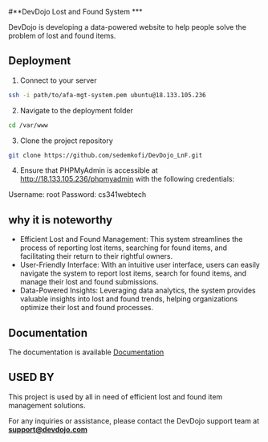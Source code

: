#**DevDojo Lost and Found System ***

DevDojo is developing a data-powered website to help people solve the problem of lost and found items.

## Deployment

1. Connect to your server
```bash
ssh -i path/to/afa-mgt-system.pem ubuntu@18.133.105.236
```

2. Navigate to the deployment folder
```bash
cd /var/www
```

3. Clone the project repository
```bash
git clone https://github.com/sedemkofi/DevDojo_LnF.git
```

4. Ensure that PHPMyAdmin is accessible at http://18.133.105.236/phpmyadmin with the following credentials:

Username: root
Password: cs341webtech


## why it is noteworthy
* Efficient Lost and Found Management: This system streamlines the process of reporting lost items, searching for found items, and facilitating their return to their rightful owners.
* User-Friendly Interface: With an intuitive user interface, users can easily navigate the system to report lost items, search for found items, and manage their lost and found submissions.
* Data-Powered Insights: Leveraging data analytics, the system provides valuable insights into lost and found trends, helping organizations optimize their lost and found processes.

## Documentation
The documentation is available
[Documentation](https://github.com/sedemkofi/DevDojo_LnF.git)

## USED BY
This project is used by all in need of efficient lost and found item management solutions.


For any inquiries or assistance, please contact the DevDojo support team at **support@devdojo.com**
